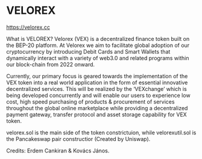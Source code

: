 # VELOREX

https://velorex.cc

What is VELOREX?
Velorex (VEX) is a decentralized finance token built on the BEP-20 platform. At Velorex we aim to facilitate global adoption of our cryptocurrency by introducing Debit Cards and Smart Wallets that dynamically interact with a variety of web3.0 and related programs within our block-chain from 2022 onward.

Currently, our primary focus is geared towards the implementation of the VEX token into a real world application in the form of essential innovative decentralized services. This will be realized by the ‘VEXchange’ which is being developed concurrently and will enable our users to experience low cost, high speed purchasing of products & procurement of services throughout the global online marketplace while providing a decentralized payment gateway, transfer protocol and asset storage capability for VEX token.

velorex.sol is the main side of the token constrictuion, while velorexutil.sol is the Pancakeswap pair constructior (Created by Uniswap).

Credits: Erdem Cankiran & Kovács János.
